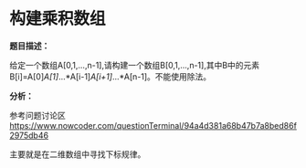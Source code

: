 # 构建乘积数组

**题目描述：**

给定一个数组A[0,1,...,n-1],请构建一个数组B[0,1,...,n-1],其中B中的元素B[i]=A[0]*A[1]*...*A[i-1]*A[i+1]*...*A[n-1]。不能使用除法。  

**分析：**

参考问题讨论区 https://www.nowcoder.com/questionTerminal/94a4d381a68b47b7a8bed86f2975db46

主要就是在二维数组中寻找下标规律。